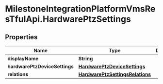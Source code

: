 # MilestoneIntegrationPlatformVmsResTfulApi.HardwarePtzSettings

## Properties
Name | Type | Description | Notes
------------ | ------------- | ------------- | -------------
**displayName** | **String** |  | [optional] 
**hardwarePtzDeviceSettings** | [**HardwarePtzDeviceSettings**](HardwarePtzDeviceSettings.md) |  | [optional] 
**relations** | [**HardwarePtzSettingsRelations**](HardwarePtzSettingsRelations.md) |  | [optional] 

